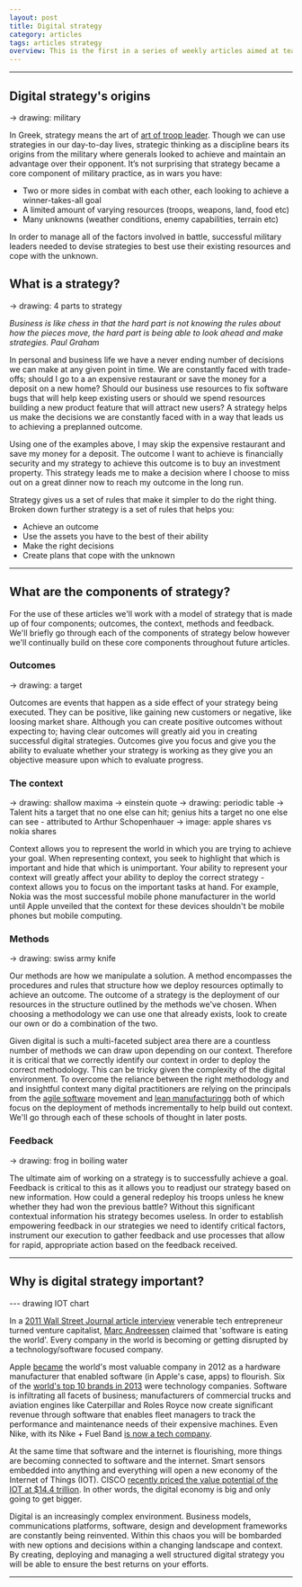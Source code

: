 ```yaml
---
layout: post
title: Digital strategy
category: articles
tags: articles strategy
overview: This is the first in a series of weekly articles aimed at teaching anyone on how to create, implement and manage digital strategies. In this introductory article we'll go through the value delivered by strategy, the core components that comprise a robust strategy, why you would want a digital strategy and some of the elements that go into a digital strategy.
---
```


***

## Digital strategy's origins

-> drawing: military 

In Greek, strategy means the art of [art of troop leader](http://en.wikipedia.org/wiki/Strategy). Though we can use strategies in our day-to-day lives, strategic thinking as a discipline bears its origins from the military where generals looked to achieve and maintain an advantage over their opponent. It’s not surprising that strategy became a core component of military practice, as in wars you have:

* Two or more sides in combat with each other, each looking to achieve a winner-takes-all goal
* A limited amount of varying resources (troops, weapons, land, food etc)
* Many unknowns (weather conditions, enemy capabilities, terrain etc)

In order to manage all of the factors involved in battle, successful military leaders needed to devise strategies to best use their existing resources and cope with the unknown.

## What is a strategy?

-> drawing: 4 parts to strategy

<cite>Business is like chess in that the hard part is not knowing the rules about how the pieces move, the hard part is being able to look ahead and make strategies. <span class='reference'>Paul Graham</span></cite>

In personal and business life we have a never ending number of decisions we can make at any given point in time. We are constantly faced with trade-offs; should I go to a an expensive restaurant or save the money for a deposit on a new home? Should our business use resources to fix software bugs that will help keep existing users or should we spend resources building a new product feature that will attract new users? A strategy helps us make the decisions we are constantly faced with in a way that leads us to achieving a preplanned outcome.

Using one of the examples above, I may skip the expensive restaurant and save my money for a deposit. The outcome I want to achieve is financially security and my strategy to achieve this outcome is to buy an investment property. This strategy leads me to make a decision where I choose to miss out on a great dinner now to reach my outcome in the long run.

Strategy gives us a set of rules that make it simpler to do the right thing. Broken down further strategy is a set of rules that helps you:

* Achieve an outcome
* Use the assets you have to the best of their ability
* Make the right decisions
* Create plans that cope with the unknown

***

## What are the components of strategy?

For the use of these articles we'll work with a model of strategy that is made up of four components; outcomes, the context, methods and feedback. We'll briefly go through each of the components of strategy below however we'll continually build on these core components throughout future articles.

### Outcomes

-> drawing: a target

Outcomes are events that happen as a side effect of your strategy being executed. They can be positive, like gaining new customers or negative, like loosing market share. Although you can create positive outcomes without expecting to; having clear outcomes will greatly aid you in creating successful digital strategies. Outcomes give you focus and give you the ability to evaluate whether your strategy is working as they give you an objective measure upon which to evaluate progress.

### The context

-> drawing: shallow maxima
-> einstein quote
-> drawing: periodic table
-> Talent hits a target that no one else can hit; genius hits a target no one else can see - attributed to Arthur Schopenhauer
-> image: apple shares vs nokia shares

Context allows you to represent the world in which you are trying to achieve your goal. When representing context, you seek to highlight that which is important and hide that which is unimportant. Your ability to represent your context will greatly affect your ability to deploy the correct strategy - context allows you to focus on the important tasks at hand. For example, Nokia was the most successful mobile phone manufacturer in the world until Apple unveiled that the context for these devices shouldn't be mobile phones but mobile computing.


### Methods

-> drawing: swiss army knife

Our methods are how we manipulate a solution. A method encompasses the procedures and rules that structure how we deploy resources optimally to achieve an outcome. The outcome of a strategy is the deployment of our resources in the structure outlined by the methods we've chosen. When choosing a methodology we can use one that already exists, look to create our own or do a combination of the two.

Given digital is such a multi-faceted subject area there are a countless number of methods we can draw upon depending on our context. Therefore it is critical that we correctly identify our context in order to deploy the correct methodology. This can be tricky given the complexity of the digital environment. To overcome the reliance between the right methodology and and insightful context many digital practitioners are relying on the principals from the [agile software](http://en.wikipedia.org/wiki/Agile_software_development) movement and [lean manufacturingg](http://en.wikipedia.org/wiki/Lean_manufacturing) both of which focus on the deployment of methods incrementally to help build out context. We'll go through each of these schools of thought in later posts.

### Feedback

-> drawing: frog in boiling water

The ultimate aim of working on a strategy is to successfully achieve a goal. Feedback is critical to this as it allows you to readjust our strategy based on new information. How could a general redeploy his troops unless he knew whether they had won the previous battle? Without this significant contextual information his strategy becomes useless. In order to establish empowering feedback in our strategies we need to identify critical factors, instrument our execution to gather feedback and use processes that allow for rapid, appropriate action based on the feedback received.

***

## Why is digital strategy important?

--- drawing IOT chart

In a [2011 Wall Street Journal article interview](http://online.wsj.com/article/SB10001424053111903480904576512250915629460.html) venerable tech entrepreneur turned venture capitalist, [Marc Andreessen](http://en.wikipedia.org/wiki/Marc_Andreessen) claimed that 'software is eating the world'. Every company in the world is becoming or getting disrupted by a technology/software focused company.

Apple [became](http://news.cnet.com/8301-13579_3-57496464-37/at-$622b-apple-becomes-all-time-most-valuable-company/) the world's most valuable company in 2012 as a hardware manufacturer that enabled software (in Apple's case, apps) to flourish. Six of the [world's top 10 brands in 2013][most-valuable-brands-2013] were technology companies. Software is infiltrating all facets of business; manufacturers of commercial trucks and aviation engines like Caterpillar and Roles Royce now create significant revenue through software that enables fleet managers to track the performance and maintenance needs of their expensive machines. Even Nike, with its Nike + Fuel Band [is now a tech company](http://www.businessweek.com/articles/2013-10-15/sorry-nike-youre-a-tech-company-now#r=rss).

At the same time that software and the internet is flourishing, more things are becoming connected to software and the internet. Smart sensors embedded into anything and everything will open a new economy of the Internet of Things (IOT). CISCO [recently priced the value potential of the IOT at $14.4 trillion](http://www.cisco.com/web/about/ac79/docs/innov/IoE_Economy.pdf). In other words, the digital economy is big and only going to get bigger.

Digital is an increasingly complex environment. Business models, communications platforms, software, design and development frameworks are constantly being reinvented. Within this chaos you will be bombarded with new options and decisions within a changing landscape and context. By creating, deploying and managing a well structured digital strategy you will be able to ensure the best returns on your efforts.

***

[most-valuable-brands-2013]: http://www.businessweek.com/articles/2013-10-01/the-most-valuable-brands-in-america-2000-to-2013#r=rss